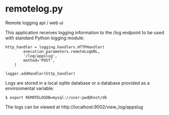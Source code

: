 remotelog.py
=========

Remote logging api / web ui

This application receives logging information to the /log endpoint to be used with standard Python logging module:

	http_handler = logging.handlers.HTTPHandler(
        	execution_parameters.remoteLogURL,
        	'/log/appslug',
        	method='POST',
    	)

	logger.addHandler(http_handler)

Logs are stored in a local sqlite database or a database provided as a environmental variable:

	$ export REMOTELOGDB=mysql://user:pwd@host/db

The logs can be viewed at
	http://localhost:9002/view_log/appslug

